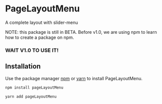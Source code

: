# PageLayoutMenu

A complete layout with slider-menu

NOTE: this package is still in BETA. Before v1.0, we are using npm to learn how to create a package on npm.

### **WAIT V1.0 TO USE IT!**

## Installation

Use the package manager [npm](https://www.npmjs.com/get-npm) or [yarn](https://classic.yarnpkg.com/en/docs/install/) to install PageLayoutMenu.

```bash
npm install pageLayoutMenu

yarn add pageLayoutMenu

```
